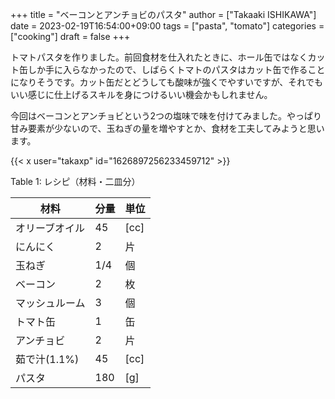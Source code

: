 +++
title = "ベーコンとアンチョビのパスタ"
author = ["Takaaki ISHIKAWA"]
date = 2023-02-19T16:54:00+09:00
tags = ["pasta", "tomato"]
categories = ["cooking"]
draft = false
+++

トマトパスタを作りました。前回食材を仕入れたときに、ホール缶ではなくカット缶しか手に入らなかったので、しばらくトマトのパスタはカット缶で作ることになりそうです。カット缶だとどうしても酸味が強くでやすいですが、それでもいい感じに仕上げるスキルを身につけるいい機会かもしれません。  

今回はベーコンとアンチョビという2つの塩味で味を付けてみました。やっぱり甘み要素が少ないので、玉ねぎの量を増やすとか、食材を工夫してみようと思います。  

{{< x user="takaxp" id="1626897256233459712" >}}  

<div class="table-caption">
  <span class="table-number">Table 1</span>:
  レシピ（材料・二皿分）
</div>

| 材料      | 分量 | 単位 |
|---------|----|----|
| オリーブオイル | 45  | [cc] |
| にんにく  | 2   | 片   |
| 玉ねぎ    | 1/4 | 個   |
| ベーコン  | 2   | 枚   |
| マッシュルーム | 3   | 個   |
| トマト缶  | 1   | 缶   |
| アンチョビ | 2   | 片   |
| 茹で汁(1.1%) | 45  | [cc] |
| パスタ    | 180 | [g]  |
